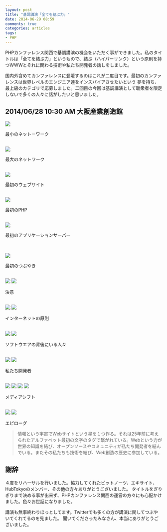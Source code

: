 ```yaml
---
layout: post
title: "基調講演「全てを結ぶ力」"
date: 2014-06-29 08:59
comments: true
categories: articles
tags:
- PHP
---
```


PHPカンファレンス関西で基調講演の機会をいただく事ができました。私のタイトルは「全てを結ぶ力」というもので、結ぶ（ハイパーリンク）という原則を持つWWWとそれに関わる技術や私たち開発者の話しをしました。

国内外含めてカンファレンスに登壇するのはこれが二度目です。最初のカンファレンスは世界レベルのエンジニア達をインスパイアさせたいという
夢を持ち、最上級のカテゴリで応募しました。二回目の今回は基調講演として聴衆者を限定しないで多くの人々に話がしたいと思いました。


## 2014/06/28 10:30 AM 大阪産業創造館

<img src="/images/phpkansai2014/subete-wo-musubu-chikara.003.jpg 640">
<p>最小のネットーワーク</p>
<br>

<img src="/images/phpkansai2014/subete-wo-musubu-chikara.005.jpg 640">
<p>最大のネットワーク</p>
<br>

<img src="/images/phpkansai2014/subete-wo-musubu-chikara.007.jpg 640">
<p>最初のウェブサイト</p>
<br>

<img src="/images/phpkansai2014/subete-wo-musubu-chikara.010.jpg 640">
<p>最初のPHP</p>
<br>

<img src="/images/phpkansai2014/subete-wo-musubu-chikara.012.jpg 640">
<p>最初のアプリケーションサーバー</p>
<br>
<br>

<img src="/images/phpkansai2014/subete-wo-musubu-chikara.028.jpg 640">
<p>最初のつぶやき</p>
<br>

<img src="/images/phpkansai2014/subete-wo-musubu-chikara.031.jpg 640">
<img src="/images/phpkansai2014/subete-wo-musubu-chikara.032.jpg 640">
<p>決意</p>
<br>

<img src="/images/phpkansai2014/subete-wo-musubu-chikara.037.jpg 640">
<img src="/images/phpkansai2014/subete-wo-musubu-chikara.038.jpg 640">
<p>インターネットの原則</p>
<br>

<img src="/images/phpkansai2014/subete-wo-musubu-chikara.044.jpg 640">
<img src="/images/phpkansai2014/subete-wo-musubu-chikara.045.jpg 640">
<p>ソフトウエアの背後にいる人々</p>
<br>

<img src="/images/phpkansai2014/subete-wo-musubu-chikara.046.jpg 640">
<img src="/images/phpkansai2014/subete-wo-musubu-chikara.057.jpg 640">
<p>私たち開発者</p>
<br>

<img src="/images/phpkansai2014/subete-wo-musubu-chikara.058.jpg 640">
<img src="/images/phpkansai2014/subete-wo-musubu-chikara.059.jpg 640">
<img src="/images/phpkansai2014/subete-wo-musubu-chikara.060.jpg 640">
<img src="/images/phpkansai2014/subete-wo-musubu-chikara.061.jpg 640">
<p>メディアシフト</p>
<br>

<img src="/images/phpkansai2014/subete-wo-musubu-chikara.062.jpg 640">
<img src="/images/phpkansai2014/subete-wo-musubu-chikara.065.jpg 640">
<p>エピローグ</p>

>情報という宇宙でWebサイトという星を１つ作る。それは25年前に考えられたアルファベット最初の文字のタグで繋がれている。Webという力が世界の知識を結び、オープンソースやコミュニティが私たち開発者を結んでいる。またその私たちも技術を結び、Web創造の歴史に参加している。

## 謝辞

４度をリハーサルを行いました。協力してくれたビットノーツ、エキサイト、HubTokyoのメンバー、その他の方々ありがとうございました。
タイトルをぎりぎりまで決める事が出来ず、PHPカンファレンス関西の運営の方々にも心配かけました。色々お世話になりました。

講演も無事終わりほっとしてます。Twitterでも多くの方が講演に関してつぶやいてくれてるのを見ました。
聞いてくださったみなさん、本当にありがとうございました。
